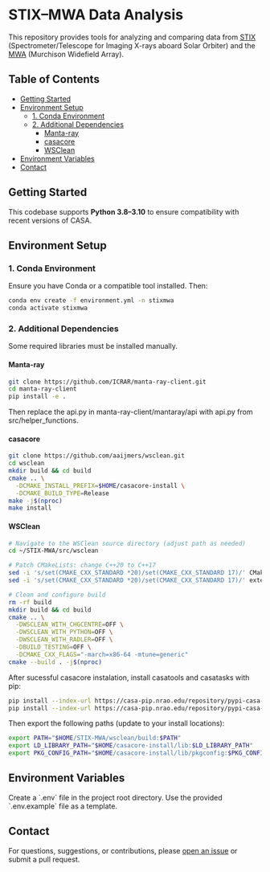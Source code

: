 # STIX–MWA Data Analysis

This repository provides tools for analyzing and comparing data from [STIX](https://datacenter.stix.i4ds.net/) (Spectrometer/Telescope for Imaging X-rays aboard Solar Orbiter) and the [MWA](https://www.mwatelescope.org/) (Murchison Widefield Array).

## Table of Contents
- [Getting Started](#getting-started)
- [Environment Setup](#environment-setup)
  - [1. Conda Environment](#1-conda-environment)
  - [2. Additional Dependencies](#2-additional-dependencies)
    - [Manta-ray](#manta-ray)
    - [casacore](#casacore)
    - [WSClean](#wsclean)
- [Environment Variables](#environment-variables)
- [Contact](#contact)

## Getting Started
This codebase supports **Python 3.8–3.10** to ensure compatibility with recent versions of CASA.

## Environment Setup

### 1. Conda Environment
Ensure you have Conda or a compatible tool installed. Then:
```bash
conda env create -f environment.yml -n stixmwa
conda activate stixmwa
```

### 2. Additional Dependencies
Some required libraries must be installed manually.

#### Manta-ray
```bash
git clone https://github.com/ICRAR/manta-ray-client.git
cd manta-ray-client
pip install -e .
```

Then replace the api.py in manta-ray-client/mantaray/api with api.py from src/helper_functions.

#### casacore
```bash
git clone https://github.com/aaijmers/wsclean.git
cd wsclean
mkdir build && cd build
cmake .. \
  -DCMAKE_INSTALL_PREFIX=$HOME/casacore-install \
  -DCMAKE_BUILD_TYPE=Release
make -j$(nproc)
make install
```

#### WSClean
```bash
# Navigate to the WSClean source directory (adjust path as needed)
cd ~/STIX-MWA/src/wsclean

# Patch CMakeLists: change C++20 to C++17
sed -i 's/set(CMAKE_CXX_STANDARD *20)/set(CMAKE_CXX_STANDARD 17)/' CMakeLists.txt
sed -i 's/set(CMAKE_CXX_STANDARD *20)/set(CMAKE_CXX_STANDARD 17)/' external/aocommon/CMakeLists.txt

# Clean and configure build
rm -rf build
mkdir build && cd build
cmake .. \
  -DWSCLEAN_WITH_CHGCENTRE=OFF \
  -DWSCLEAN_WITH_PYTHON=OFF \
  -DWSCLEAN_WITH_RADLER=OFF \
  -DBUILD_TESTING=OFF \
  -DCMAKE_CXX_FLAGS="-march=x86-64 -mtune=generic"
cmake --build . -j$(nproc)
```

After sucessful casacore instalation, install casatools and casatasks with pip:
```bash
pip install --index-url https://casa-pip.nrao.edu/repository/pypi-casa-release/simple casatools
pip install --index-url https://casa-pip.nrao.edu/repository/pypi-casa-release/simple casatasks
```

Then export the following paths (update to your install locations):
```bash
export PATH="$HOME/STIX-MWA/wsclean/build:$PATH"
export LD_LIBRARY_PATH="$HOME/casacore-install/lib:$LD_LIBRARY_PATH"
export PKG_CONFIG_PATH="$HOME/casacore-install/lib/pkgconfig:$PKG_CONFIG_PATH"
```

## Environment Variables
Create a \`.env\` file in the project root directory. Use the provided \`.env.example\` file as a template.  

## Contact
For questions, suggestions, or contributions, please [open an issue](https://github.com/i4Ds/STIX-MWA/issues) or submit a pull request.
